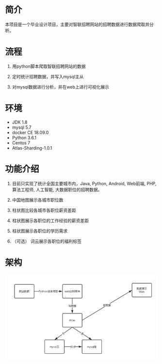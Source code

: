# 简介

本项目是一个毕业设计项目，主要对智联招聘网站的招聘数据进行数据爬取并分析。

# 流程

1. 用python脚本爬取智联招聘网站的数据

2. 定时统计招聘数据，并写入mysql主从

3. 对mysql数据进行分析，并在web上进行可视化展示

# 环境

- JDK 1.8
- mysql 5.7
- docker CE 18.09.0
- Python 3.6.1
- Centos 7
- Atlas-Sharding-1.0.1

# 功能介绍

1. 目前只实现了统计全国主要城市内，Java, Python, Android, Web前端, PHP, 算法工程师, 人工智能, 大数据职位的招聘数据。

2. 中国地图展示各城市职位数

3. 柱状图比较各城市各职位薪资差距

4. 柱状图展示各职位的工作经验的薪资差距

5. 柱状图展示各职位的学历需求

6. （可选） 词云展示各职位的福利标签

# 架构

![架构介绍](https://github.com/aiurmaple/RecruitAnalyze/raw/master/images/framwork.png)
